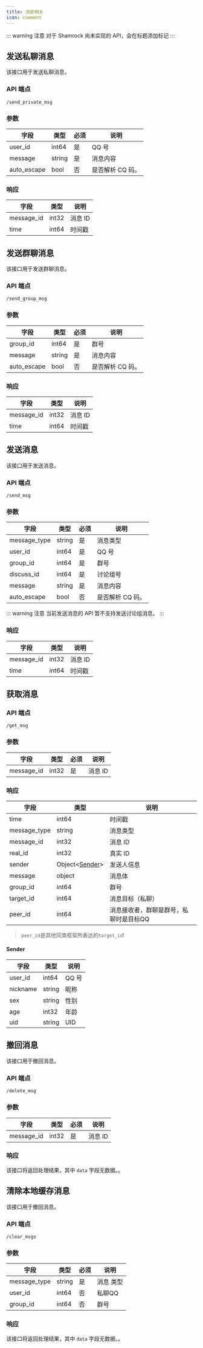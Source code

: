 ```yaml
---
title: 消息相关
icon: comment
---
```


::: warning 注意
对于 Shamrock 尚未实现的 API，会在标题添加标记 <Badge text="未实现" type="danger" vertical="baseline" />
:::

## 发送私聊消息

该接口用于发送私聊消息。

### API 端点

`/send_private_msg`

### 参数

| 字段        | 类型   | 必须 | 说明             |
| ----------- | ------ | ---- | ---------------- |
| user_id     | int64  | 是   | QQ 号            |
| message     | string | 是   | 消息内容         |
| auto_escape | bool   | 否   | 是否解析 CQ 码。 |

### 响应

| 字段       | 类型  | 说明    |
| ---------- | ----- | ------- |
| message_id | int32 | 消息 ID |
| time       | int64 | 时间戳  |

## 发送群聊消息

该接口用于发送群聊消息。

### API 端点

`/send_group_msg`

### 参数

| 字段        | 类型   | 必须 | 说明             |
| ----------- | ------ | ---- | ---------------- |
| group_id    | int64  | 是   | 群号             |
| message     | string | 是   | 消息内容         |
| auto_escape | bool   | 否   | 是否解析 CQ 码。 |

### 响应

| 字段       | 类型  | 说明    |
| ---------- | ----- | ------- |
| message_id | int32 | 消息 ID |
| time       | int64 | 时间戳  |

## 发送消息

该接口用于发送消息。

### API 端点

`/send_msg`

### 参数

| 字段         | 类型   | 必须 | 说明             |
| ------------ | ------ | ---- | ---------------- |
| message_type | string | 是   | 消息类型         |
| user_id      | int64  | 是   | QQ 号            |
| group_id     | int64  | 是   | 群号             |
| discuss_id   | int64  | 是   | 讨论组号         |
| message      | string | 是   | 消息内容         |
| auto_escape  | bool   | 否   | 是否解析 CQ 码。 |

::: warning 注意
当前发送消息的 API 暂不支持发送讨论组消息。
:::

### 响应

| 字段       | 类型  | 说明    |
| ---------- | ----- | ------- |
| message_id | int32 | 消息 ID |
| time       | int64 | 时间戳  |

## 获取消息

### API 端点

`/get_msg`

### 参数

| 字段       | 类型  | 必须 | 说明    |
| ---------- | ----- | ---- | ------- |
| message_id | int32 | 是   | 消息 ID |

### 响应

| 字段         | 类型                      | 说明       |
| ------------ | ------------------------- | ---------- |
| time         | int64                     | 时间戳     |
| message_type | string                    | 消息类型   |
| message_id   | int32                     | 消息 ID    |
| real_id      | int32                     | 真实 ID    |
| sender       | Object<[Sender](#sender)> | 发送人信息 |
| message      | object                    | 消息体     |
| group_id     | int64                     | 群号       |
| target_id     | int64                     | 消息目标（私聊）       |
| peer_id      | int64                     | 消息接收者，群聊是群号，私聊时是目标QQ       |

> `peer_id`是其他同类框架所表达的`target_id`!

#### Sender

| 字段     | 类型   | 说明  |
| -------- | ------ | ----- |
| user_id  | int64  | QQ 号 |
| nickname | string | 昵称  |
| sex      | string | 性别  |
| age      | int32  | 年龄  |
| uid      | string | UID   |

## 撤回消息

该接口用于撤回消息。

### API 端点

`/delete_msg`

### 参数

| 字段       | 类型  | 必须 | 说明    |
| ---------- | ----- | ---- | ------- |
| message_id | int32 | 是   | 消息 ID |

### 响应

该接口将返回处理结果，其中 `data` 字段无数据。。

## 清除本地缓存消息

该接口用于撤回消息。

### API 端点

`/clear_msgs`

### 参数

| 字段       | 类型  | 必须 | 说明    |
| ---------- | ----- | ---- | ------- |
| message_type | string | 是   | 消息 类型 |
| user_id | int64 | 否   | 私聊QQ |
| group_id | int64 | 否   | 群号 |

### 响应

该接口将返回处理结果，其中 `data` 字段无数据。。
